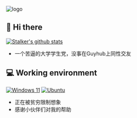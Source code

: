 ![logo](R-C.jpg)
## 👋 Hi there

[![Stalker's github stats](https://github-readme-stats.vercel.app/api?username=YumesomeZakura&show_icons=true&theme=onedark)](https://github.com/YumesomeZakura)

* 一个苦逼的大学学生党，没事在Guyhub上同性交友

## 💻 Working environment
[![Windows 11](https://img.shields.io/badge/Windows%2011-00adef?style=flat-square&logo=windows&logoColor=ffffff)](https://www.microsoft.com/zh-cn/windows/windows-11)
[![Ubuntu](https://img.shields.io/badge/Ubuntu%2022%2e04-dd4814?style=flat-square&logo=ubuntu&logoColor=ffffff)](https://releases.ubuntu.com/jammy/)

* 正在被贫穷限制想象
* 感谢小伙伴们对我的帮助

